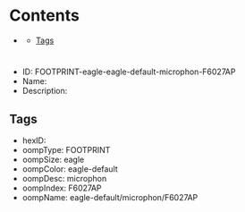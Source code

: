 



Contents
========

* [](#)
	* [Tags](#tags)

# 

- ID: FOOTPRINT-eagle-eagle-default-microphon-F6027AP
- Name: 
- Description: 

## Tags

- hexID: 
- oompType: FOOTPRINT
- oompSize: eagle
- oompColor: eagle-default
- oompDesc: microphon
- oompIndex: F6027AP
- oompName: eagle-default/microphon/F6027AP
